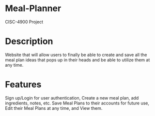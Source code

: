 # Meal-Planner
CISC-4900 Project
# Description
Website that will allow users to finally be able to create and save all the meal plan ideas that pops up in their heads and be able to utilize them at any time.
# Features
Sign up/Login for user authentication, Create a new meal plan, add ingredients, notes, etc. Save Meal Plans to their accounts for future use, Edit their Meal Plans at any time, and View them. 
